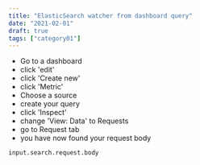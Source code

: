 ```yaml
---
title: "ElasticSearch watcher from dashboard query"
date: "2021-02-01"
draft: true
tags: ["category01"]
---
```



- Go to a dashboard
- click 'edit'
- click 'Create new'
- click 'Metric'
- Choose a source
- create your query
- click 'Inspect'
- change 'View: Data' to Requests
- go to Request tab
- you have now found your request body

`input.search.request.body`


